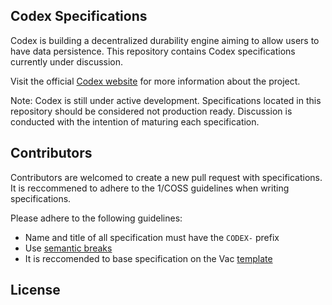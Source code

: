 ## Codex Specifications

Codex is building a decentralized durability engine aiming to allow users to have data persistence.
This repository contains Codex specifications currently under discussion.

Visit the official [Codex website]() for more information about the project.

Note: Codex is still under active development. 
Specifications located in this repository should be considered not production ready.
Discussion is conducted with the intention of maturing each specification.

## Contributors 

Contributors are welcomed to create a new pull request with specifications.
It is reccommened to adhere to the 1/COSS guidelines when writing specifications.

Please adhere to the following guidelines:

- Name and title of all specification must have the `CODEX-` prefix
- Use [semantic breaks](https://sembr.org/)
- It is reccomended to base specification on the Vac [template](./template.md)

## License
